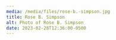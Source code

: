 ```yaml
---
media: /media/files/rose-b.-simpson.jpg
title: Rose B. Simpson
alt: Photo of Rose B. Simpson
date: 2023-02-28T12:36:00-0500
---
```

